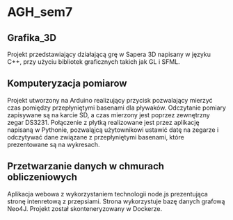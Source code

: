 # AGH_sem7
## Grafika_3D
Projekt przedstawiający działającą grę w Sapera 3D napisany w języku C++, przy użyciu bibliotek graficznych takich jak GL i SFML.

## Komputeryzacja pomiarow
Projekt utworzony na Arduino realizujący przycisk pozwalający mierzyć czas pomiędzy przepłyniętymi basenami dla pływaków. Odczytanie pomiary zapisywane są na karcie SD, a czas mierzony jest poprzez zewnętrzny zegar DS3231. Połączenie z płytką realizowane jest przez aplikację napisaną w Pythonie, pozwaląjcą użytownikowi ustawić datę na zegarze i odczytywać dane związane z przepłyniętymi basenami, które prezentowane są na wykresach.

## Przetwarzanie danych w chmurach obliczeniowych
Aplikacja webowa z wykorzystaniem technologii node.js prezentująca stronę intenretową z przepsiami. Strona wykorzystuje bazę danych grafową Neo4J. Projekt został skonteneryzowany w Dockerze.